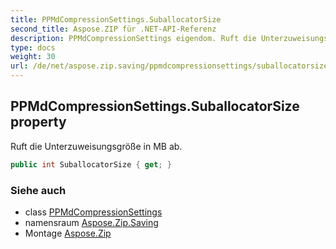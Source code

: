 ```yaml
---
title: PPMdCompressionSettings.SuballocatorSize
second_title: Aspose.ZIP für .NET-API-Referenz
description: PPMdCompressionSettings eigendom. Ruft die Unterzuweisungsgröße in MB ab.
type: docs
weight: 30
url: /de/net/aspose.zip.saving/ppmdcompressionsettings/suballocatorsize/
---
```

## PPMdCompressionSettings.SuballocatorSize property

Ruft die Unterzuweisungsgröße in MB ab.

```csharp
public int SuballocatorSize { get; }
```

### Siehe auch

* class [PPMdCompressionSettings](../)
* namensraum [Aspose.Zip.Saving](../../ppmdcompressionsettings/)
* Montage [Aspose.Zip](../../../)


